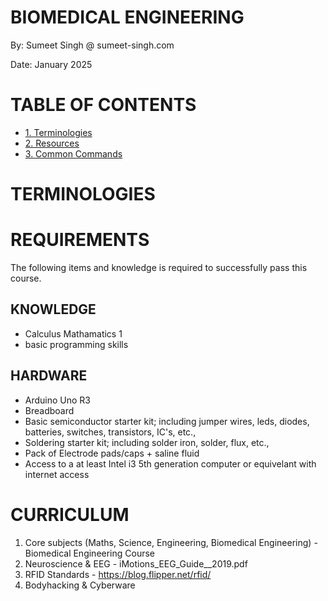 
# BIOMEDICAL ENGINEERING

By: Sumeet Singh @ sumeet-singh.com

Date: January 2025

# TABLE OF CONTENTS
- [1. Terminologies](#terminologies)
- [2. Resources](#resources)
- [3. Common Commands](#common-commands)


# TERMINOLOGIES


# REQUIREMENTS

The following items and knowledge is required to successfully pass this course.

## KNOWLEDGE

* Calculus Mathamatics 1
* basic programming skills

## HARDWARE

* Arduino Uno R3
* Breadboard
* Basic semiconductor starter kit; including jumper wires, leds, diodes, batteries, switches, transistors, IC's, etc.,
* Soldering starter kit; including solder iron, solder, flux, etc.,
* Pack of Electrode pads/caps + saline fluid
* Access to a at least Intel i3 5th generation computer or equivelant with internet access

# CURRICULUM

1. Core subjects (Maths, Science, Engineering, Biomedical Engineering) - Biomedical Engineering Course
2. Neuroscience & EEG - iMotions_EEG_Guide__2019.pdf
3. RFID Standards - https://blog.flipper.net/rfid/
4. Bodyhacking & Cyberware

